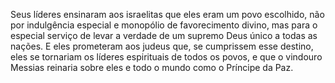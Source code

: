 ﻿Seus líderes ensinaram aos israelitas que eles eram um povo escolhido, não por indulgência especial e monopólio de favorecimento divino, mas para o especial serviço de levar a verdade de um supremo Deus único a todas as nações. E eles prometeram aos judeus que, se cumprissem esse destino, eles se tornariam os líderes espirituais de todos os povos, e que o vindouro Messias reinaria sobre eles e todo o mundo como o Príncipe da Paz.